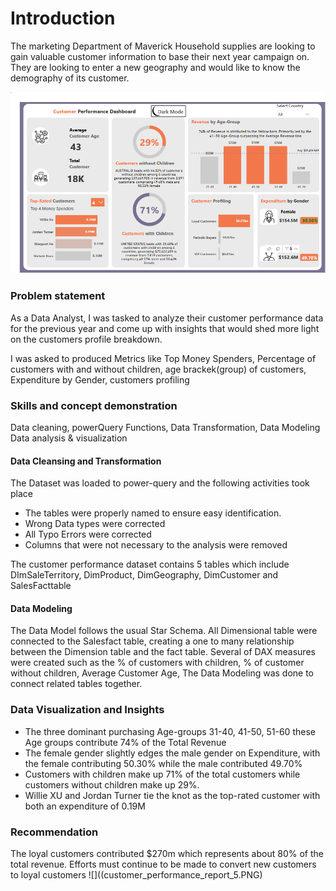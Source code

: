 # Introduction

The marketing Department of Maverick Household supplies are looking to gain valuable customer information to base their next year campaign on. They are looking to enter a new geography and would like to know the demography of its customer.

![](customer_performance_report.PNG)

### Problem statement

As a Data Analyst, I was tasked to analyze their customer performance data for the previous year and come up with insights that would shed more light on the customers profile breakdown.
>
I was asked to produced Metrics like Top Money Spenders, Percentage of customers with and without children, age brackek(group) of customers, Expenditure by Gender, customers profiling
>
### Skills and concept demonstration

Data cleaning, powerQuery Functions, Data Transformation, Data Modeling Data analysis & visualization
#### Data Cleansing and Transformation

The Dataset was loaded to power-query and the following activities took place
- The tables were properly named to ensure easy identification.
- Wrong Data types were corrected
- All Typo Errors were corrected
- Columns that were not necessary to the analysis were removed
>
The customer performance dataset contains 5 tables which include DImSaleTerritory, DimProduct, DimGeography, DimCustomer and SalesFacttable
>
#### Data Modeling
>
The Data Model follows the usual Star Schema. All Dimensional table were connected to the Salesfact table, creating a one to many relationship between the Dimension table and the fact table.
Several of DAX measures were created such as the % of customers with children, % of customer without children, Average Customer Age, 
The Data Modeling was done to connect related tables together.
>
### Data Visualization and Insights

- The three dominant purchasing Age-groups 31-40, 41-50, 51-60 these Age groups contribute 74% of the Total Revenue
- The female gender slightly edges the male gender on  Expenditure, with the female contributing 50.30% while the male contributed 49.70%
- Customers with children make up 71% of the total customers while customers without children make up 29%.
- Willie XU and Jordan Turner tie the knot as the top-rated customer  with both an expenditure of 0.19M
>
### Recommendation
>
The loyal customers contributed $270m which represents about 80% of the total revenue. Efforts must continue to be made to convert new customers to loyal customers
![]((customer_performance_report_5.PNG)
